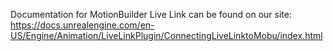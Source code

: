 Documentation for MotionBuilder Live Link can be found on our site:
https://docs.unrealengine.com/en-US/Engine/Animation/LiveLinkPlugin/ConnectingLiveLinktoMobu/index.html
